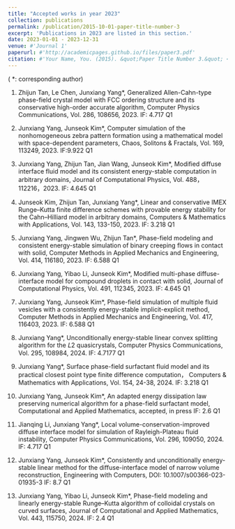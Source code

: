 ```yaml
---
title: "Accepted works in year 2023"
collection: publications
permalink: /publication/2015-10-01-paper-title-number-3
excerpt: 'Publications in 2023 are listed in this section.'
date: 2023-01-01 - 2023-12-31
venue: #'Journal 1'
paperurl: #'http://academicpages.github.io/files/paper3.pdf'
citation: #'Your Name, You. (2015). &quot;Paper Title Number 3.&quot; <i>Journal 1</i>. 1(3).'
---
```

( *: corresponding author)

1. Zhijun Tan, Le Chen, Junxiang Yang*, Generalized Allen-Cahn-type phase-field crystal model with FCC
ordering structure and its conservative high-order accurate algorithm, Computer Physics Communications,
Vol. 286, 108656, 2023. IF: 4.717 Q1

2. Junxiang Yang, Junseok Kim*, Computer simulation of the nonhomogeneous zebra pattern formation using
a mathematical model with space-dependent parameters, Chaos, Solitons & Fractals, Vol. 169, 113249, 2023.
IF:9.922 Q1

3. Junxiang Yang, Zhijun Tan, Jian Wang, Junseok Kim*, Modified diffuse interface fluid model and its consistent
energy-stable computation in arbitrary domains, Journal of Computational Physics, Vol. 488，112216，2023. IF: 4.645 Q1

4. Junseok Kim, Zhijun Tan, Junxiang Yang*, Linear and conservative IMEX Runge–Kutta finite difference
schemes with provable energy stability for the Cahn–Hilliard model in arbitrary domains, Computers &
Mathematics with Applications, Vol. 143, 133-150, 2023. IF: 3.218 Q1

5. Junxiang Yang, Jingwen Wu, Zhijun Tan*, Phase-field modeling and consistent energy-stable simulation of
binary creeping flows in contact with solid, Computer Methods in Applied Mechanics and Engineering, Vol.
414, 116180, 2023. IF: 6.588 Q1

6. Junxiang Yang, Yibao Li, Junseok Kim*, Modified multi-phase diffuse-interface model for compound droplets
in contact with solid, Journal of Computational Physics, Vol. 491, 112345, 2023. IF: 4.645 Q1

7. Junxiang Yang, Junseok Kim*, Phase-field simulation of multiple fluid vesicles with a consistently energy-stable implicit-explicit method, Computer Methods in Applied Mechanics and Engineering, Vol. 417, 116403, 2023. IF: 6.588 Q1

8. Junxiang Yang*, Unconditionally energy-stable linear convex splitting algorithm for the 𝐿2 quasicrystals, Computer Physics Communications, Vol. 295, 108984, 2024. IF: 4.7177 Q1

9. Junxiang Yang*, Surface phase-field surfactant fluid model and its practical closest point type finite difference computation， Computers & Mathematics with Applications, Vol. 154, 24-38, 2024. IF: 3.218 Q1

10. Junxiang Yang, Junseok Kim*, An adapted energy dissipation law preserving numerical algorithm for a phase-field surfactant model, Computational and Applied Mathematics, accepted, in press IF: 2.6 Q1

11. Jianqing Li, Junxiang Yang*, Local volume-conservation-improved diffuse interface model for simulation of Rayleigh-Plateau fluid instability, Computer Physics Communications, Vol. 296, 109050, 2024. IF: 4.717 Q1

12. Junxiang Yang, Junseok Kim*, Consistently and unconditionally energy-stable linear method for the diffuse-interface model of narrow volume reconstruction, Engineering with Computers, DOI: 10.1007/s00366-023-01935-3 IF: 8.7 Q1

13. Junxiang Yang, Yibao Li, Junseok Kim*, Phase-field modeling and linearly energy-stable Runge–Kutta algorithm of colloidal crystals on curved surfaces, Journal of Computational and Applied Mathematics, Vol. 443, 115750, 2024. IF: 2.4 Q1

